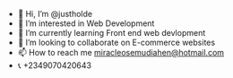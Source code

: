- 👋 Hi, I’m @justholde
- 👀 I’m interested in Web Development
- 🌱 I’m currently learning Front end web devlopment
- 💞️ I’m looking to collaborate on E-commerce websites
- 📫 How to reach me miracleosemudiahen@hotmail.com
- 📞 +2349070420643
<!---

--->
